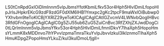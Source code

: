 LS0tCnRpdGxlOiDlmInnm5vlpJbmsYfotKbmiLfkv53or4Hph5HlvIDmiLfopoHlpJrlsJHpkrEKcG9zdF9zdGF0dXM6IHB1Ymxpc2gKc2tpcF9maWxlOiBubwp0YXhvbm9teToKICBjYXRlZ29yeToKICAgICAgICAtIGZvcmV4LWNvbQogIHBvc3RfdGFnOgogICAgICAgIC0g5ZiJ55ub6ZuG5ZuiCnBvc3RfZXhjZXJwdDogCi0tLQrlmInnm5vlpJbmsYfkv53or4Hph5HlvIDmiLfmnIDkvY7lhaXph5HopoHmsYLmmK8xMDDnvo7lhYPvvIzpmaTmraTkuYvlpJbvvIzkuI3lkIznmoTlhaXph5HmuKDpgZPopoHmsYLkuZ/kuI3kuIDmoLfjgII=